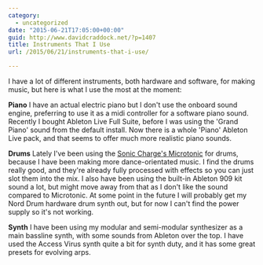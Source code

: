 ```yaml
---
category:
  - uncategorized
date: "2015-06-21T17:05:00+00:00"
guid: http://www.davidcraddock.net/?p=1407
title: Instruments That I Use
url: /2015/06/21/instruments-that-i-use/

---
```

I have a lot of different instruments, both hardware and software, for making music, but here is what I use the most at the moment:

**Piano**
I have an actual electric piano but I don't use the onboard sound engine, preferring to use it as a midi controller for a software piano sound. Recently I bought Ableton Live Full Suite, before I was using the 'Grand Piano' sound from the default install. Now there is a whole 'Piano' Ableton Live pack, and that seems to offer much more realistic piano sounds.

**Drums**
Lately I've been using the [Sonic Charge's Microtonic](https://soniccharge.com/microtonic) for drums, because I have been making more dance-orientated music. I find the drums really good, and they're already fully processed with effects so you can just slot them into the mix. I also have been using the built-in Ableton 909 kit sound a lot, but might move away from that as I don't like the sound compared to Microtonic. At some point in the future I will probably get my Nord Drum hardware drum synth out, but for now I can't find the power supply so it's not working.

**Synth**
I have been using my modular and semi-modular synthesizer as a main bassline synth, with some sounds from Ableton over the top. I have used the Access Virus synth quite a bit for synth duty, and it has some great presets for evolving arps.

